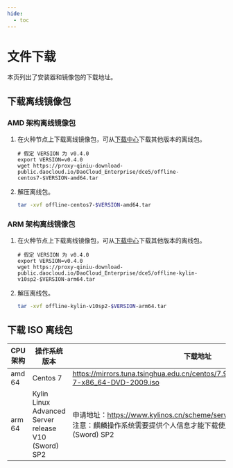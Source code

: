 ```yaml
---
hide:
  - toc
---
```


# 文件下载

本页列出了安装器和镜像包的下载地址。

## 下载离线镜像包

### AMD 架构离线镜像包

1. 在火种节点上下载离线镜像包，可从[下载中心](../../download/dce5.md)下载其他版本的离线包。

    ```shell
    # 假定 VERSION 为 v0.4.0
    export VERSION=v0.4.0
    wget https://proxy-qiniu-download-public.daocloud.io/DaoCloud_Enterprise/dce5/offline-centos7-$VERSION-amd64.tar
    ```

2. 解压离线包。

    ```bash
    tar -xvf offline-centos7-$VERSION-amd64.tar
    ```

### ARM 架构离线镜像包

1. 在火种节点上下载离线镜像包，可从[下载中心](../../download/dce5.md)下载其他版本的离线包。

    ```shell
    # 假定 VERSION 为 v0.4.0
    export VERSION=v0.4.0
    wget https://proxy-qiniu-download-public.daocloud.io/DaoCloud_Enterprise/dce5/offline-kylin-v10sp2-$VERSION-arm64.tar
    ```

2. 解压离线包。

    ```bash
    tar -xvf offline-kylin-v10sp2-$VERSION-arm64.tar
    ```

## 下载 ISO 离线包

| CPU  架构 | 操作系统版本                                        | 下载地址                                                     |
| --------- | --------------------------------------------------- | ------------------------------------------------------------ |
| amd 64    | Centos 7                                            | https://mirrors.tuna.tsinghua.edu.cn/centos/7.9.2009/isos/x86_64/CentOS-7-x86_64-DVD-2009.iso |
| arm 64    | Kylin Linux Advanced Server release V10 (Sword) SP2 | 申请地址：https://www.kylinos.cn/scheme/server/1.html<br />注意：麒麟操作系统需要提供个人信息才能下载使用，下载时请选择 V10 (Sword) SP2 |
